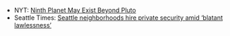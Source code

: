 * NYT: [Ninth Planet May Exist Beyond Pluto](http://www.nytimes.com/2016/01/21/science/space/ninth-planet-solar-system-beyond-pluto.html?_r=0)
* Seattle Times: [Seattle neighborhoods hire private security amid ‘blatant lawlessness’](http://www.seattletimes.com/seattle-news/citizen-anti-crime-movement-afoot-in-seattles-neighborhoods/)